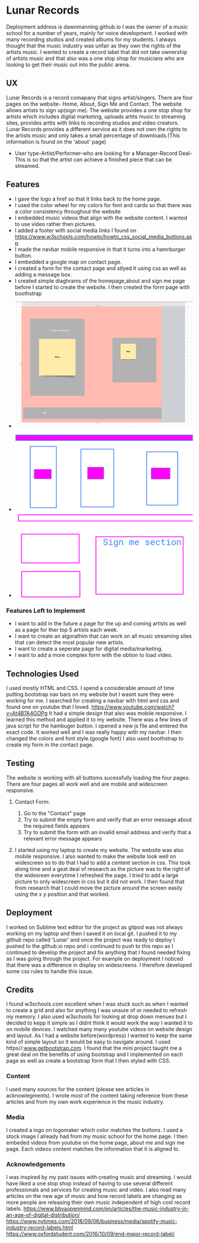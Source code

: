 # Lunar Records
Deployment address is dawnmanning.github.io
I was the owner of a  music school for a number of years, mainly for voice development. I worked with many recording studios and created albums for my students. I always thought that the music industry was unfair as they own the rights of the artists music. I wanted to create a record label that did not take ownership of artists music and that also was a one stop shop for musicians who are looking to get their music out into the public arena.
 
## UX
 
Lunar Records is a record comapany that signs artist/singers. There are four pages on the website- Home, About, Sign Me and Contact.
The website allows artists to sign up(sign me). The website provides a one stop shop for artists which includes digital marketing, uploads artits music to streaming sites, provides artits with links to recording studios and video creators. Lunar Records provides a different service as it does not own the rights to the artists music and only takes a small percentage of downloads.(This information is found on the 'about' page)
 
- User type-Artist/Performer-who are looking for a Manager-Record Deal-This is so that the artist can achieve a finished piece that can be streamed.



## Features
* I gave the logo a href so that it links back to the home page. 
* I used the color wheel for my colors for font and cards so that there was a color consistency throughout the website
* I embedded music videos that align with the website content. I wanted to use video rather then pictures.
* I added a footer with social media links I found on https://www.w3schools.com/howto/howto_css_social_media_buttons.asp
* I made the navbar mobile responsive in that it turns into a hamrburger button.
* I embedded a google map on contact page.
* I created a form  for the contact page and stlyed it using css as well as adding a message box. 
* I created simple diaghrams of the homepage,about and sign me page before I started to create the website. I then created the form page with boothstrap
- ![image of homepage mock-up](Capture.PNG)
- ![image of homepage mock-up2](websitedesign.PNG)
- ![image of sign me page](signmedesign.PNG)


### Features Left to Implement
* I want to add in the future a page for the up and coming artists as well as a page for ther top 5 artists each week. 
* I want to create an algorathim that can work on all music streaming sites that can detect the most popular new artists.
* I want to create a seperate page for digital media/marketing.
* I want to add a more complex form with the obtion to load video.


## Technologies Used

I used mostly HTML and CSS. I spend a considerable amount of time putting bootstrap nav bars on my website but I wasnt sure they were working for me. I searched for creating a navbar with html and css and found one on youtube that I loved.  https://www.youtube.com/watch?v=At4B7A4GOPg 
It had a simple design that also was mobile responsive. I learned this method and applied it to my website. There was a few lines of java script for the hambuger button. I opened a new js file and entered the exact code. It worked well and I was really happy with my navbar. I then changed the colors and font style.(google font)
I also used boothstrap to create my form in the contact page. 


## Testing

The website is working with all buttoms sucessfully loading the four pages. 
There are four pages all work well and are mobile and widescreen responsive. 

1. Contact Form:
    1. Go to the "Contact" page
    2. Try to submit the empty form and verify that an error message about the required fields appears
    3. Try to submit the form with an invalid email address and verify that a relevant error message appears
   

2. I started using my laptop to create my website. The website was also mobile responsive. I also wanted to make the website look well on widescreen so to do that I had to add a centent section in css. This took along time and a geat deal of research as the picture was to the right of the widesreen everytime I refreshed the page. I tried to add a large picture to only widescreen in css but it did not work. I then found that from research that I could move the picture around the screen easily using the x y position and that worked. 


## Deployment
I worked on Sublime text editior for the project as gitpod was not always working on my laptop and then I saved it on local git. I pushed it to my github repo called 'Lunar' and once the project was ready to deploy I pushed to the github.io repo and i continued to push to this repo as I continued to develop the project and fix anything that I found needed fixing as I was going through the project. For example on deployment I noticed that there was a difference in display on widescreens. I therefore developed some css rules to handle this issue.


## Credits

I found w3schools.com excellent when I was stuck such as when I wanted to create a grid and also for anything I was unsure of or needed to refresh my memory. I also used w3schools for looking at drop down menues but I decided to kepp it simple as I didnt think it would work the way I wanted it to on mobile devices. 
I watched many many youtube videos on website design and layout. As I had a website before(wordpress) I wanted to keep the same kind of simple layout so it would be easy to navigate around. 
I used https//:www.getbootstrap.com. I found that the mini project taught me a great deal on the benefits of using bootstrap and I implemented on each page as well as create a bootstrap form that I then styled with CSS. 
### Content
I used many sources for the content (please see articles in acknowlegments). I wrote most of the content taking reference from these articles and from my own work experience in the music industry. 

### Media
I created a logo on logomaker which color matches the buttons. 
I used a stock image I already had from my music school for the home page.
I then embeded videos from youtube on the home page, about me and sign me page. Each videos content matches the information that it is aligned to. 

### Acknowledgements

I was inspired by my past issues with creating music and streaming. I would have liked a one stop shop instead of having to use several different professionals and services for creating music and video. I also read many articles on the new age of music and how record labels are changing as more people are releasing their own music independent of high cost record labels. https://www.bbvaopenmind.com/en/articles/the-music-industry-in-an-age-of-digital-distribution/ 
 https://www.nytimes.com/2018/09/06/business/media/spotify-music-industry-record-labels.html
 https://www.oxfordstudent.com/2016/10/09/end-major-record-label/

